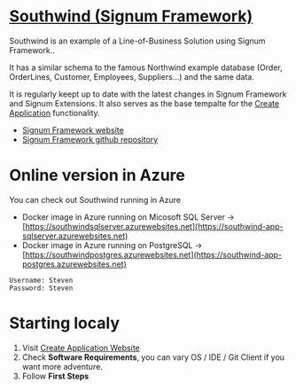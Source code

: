 [Southwind (Signum Framework)](http://www.signumframework.com/)
===================================================

Southwind is an example of a Line-of-Business Solution using Signum Framework..

It has a similar schema to the famous Northwind example database (Order, OrderLines, Customer, Employees, Suppliers...) and the same data.

It is regularly keept up to date with the latest changes in Signum Framework and Signum Extensions. It also serves as the base tempalte for the [Create Application](https://www.signumsoftware.com/es/DuplicateApplication) functionality. 

- [Signum Framework website](https://www.signumsoftware.com/en/Framework)
- [Signum Framework github repository](https://github.com/signumsoftware/framework)


# Online version in Azure
You can check out Southwind running in Azure

- Docker image in Azure running on Micosoft SQL Server -> [https://southwindsqlserver.azurewebsites.net](https://southwind-app-sqlserver.azurewebsites.net)
- Docker image in Azure running on PostgreSQL -> [https://southwindpostgres.azurewebsites.net](https://southwind-app-postgres.azurewebsites.net)

```
Username: Steven
Password: Steven
```

# Starting localy

1. Visit [Create Application Website](https://www.signumsoftware.com/es/DuplicateApplication)
2. Check **Software Requirements**, you can vary OS / IDE / Git Client if you want more adventure.  
3. Follow **First Steps**
